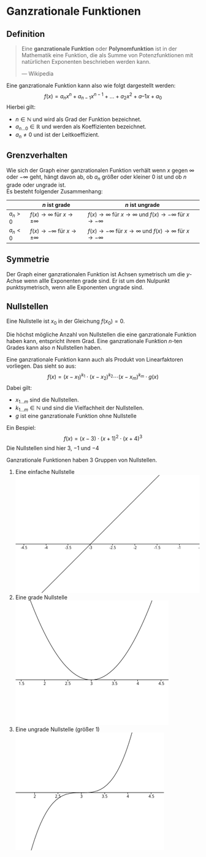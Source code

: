 # Ganzrationale Funktionen

## Definition

> Eine **ganzrationale Funktion** oder **Polynomfunktion** ist in der Mathematik eine Funktion, die als Summe von Potenzfunktionen mit natürlichen Exponenten beschrieben werden kann.
>
> — Wikipedia

Eine ganzrationale Funktion kann also wie folgt dargestellt werden:
$$
f(x) = a_{n}x^{n} + a_{n-1}x^{n-1} + \dots + a_{2}x^{2} + a–{1}x + a_{0}
$$
Hierbei gilt:

- $n \in \mathbb{N}$ und wird als Grad der Funktion bezeichnet.
- $a_{n \dots 0} \in \mathbb{R}$ und werden als Koeffizienten bezeichnet.
- $a_n \neq 0$ und ist der Leitkoeffizient.

## Grenzverhalten

Wie sich der Graph einer ganzrationalen Funktion verhält wenn $x$ gegen $\infty$ oder $-\infty$ geht, hängt davon ab, ob $a_n$ größer oder kleiner $0$ ist und ob $n$ grade oder ungrade ist.\
Es besteht folgender Zusammenhang:

|         | $n$ ist grade                             | $n$ ist ungrade                                                                 |
| ------- | ----------------------------------------- | ------------------------------------------------------------------------------- |
| $a_n>0$ | $f(x) \to \infty$ für $x \to \pm \infty$  | $f(x) \to \infty$ für $x \to \infty$ und $f(x) \to -\infty$ für $x \to -\infty$ |
| $a_n<0$ | $f(x) \to -\infty$ für $x \to \pm \infty$ | $f(x) \to -\infty$ für $x \to \infty$ und $f(x) \to \infty$ für $x \to -\infty$ |

## Symmetrie

Der Graph einer ganzrationalen Funktion ist Achsen symetrisch um die $y$-Achse wenn allle Exponenten grade sind. Er ist um den Nulpunkt punktsymetrisch, wenn alle Exponenten ungrade sind.

## Nullstellen

Eine Nullstelle ist $x_0$ in der Gleichung $f(x_0)=0$.

Die höchst mögliche Anzahl von Nullstellen die eine ganzrationale Funktion haben kann, entspricht ihrem Grad. Eine ganzrationale Funktion $n$-ten Grades kann also $n$ Nullstellen haben.

Eine ganzrationale Funktion kann auch als Produkt von Linearfaktoren vorliegen. Das sieht so aus:
$$
f(x) = (x-x_1)^{k_1} \cdot (x-x_2)^{k_2} \cdots (x-x_m)^{k_m} \cdot g(x)
$$
Dabei gilt:

- $x_{1 \dots m}$ sind die Nullstellen.
- $k_{1 \dots m} \in \mathbb{N}$ und sind die Vielfachheit der Nullstellen.
- $g$ ist eine ganzrationale Funktion ohne Nullstelle

Ein Bespiel:
$$
f(x) = (x-3) \cdot (x+1)^2 \cdot (x+4)^3
$$
Die Nullstellen sind hier $3$, $-1$ und $-4$

Ganzrationale Funktionen haben 3 Gruppen von Nullstellen.

1. Eine einfache Nullstelle\
   ![Einfache Nullstelle](../../../images/Mathe/Einfache%20Nullstelle.png)
2. Eine grade Nullstelle\
   ![Grade Nullstelle](../../../images/Mathe/Grade%20Nullstelle.png)
3. Eine ungrade Nullstelle (größer $1$)\
   ![Ungrade Nullstelle](../../../images/Mathe/Ungrade%20Nullstelle.png)
